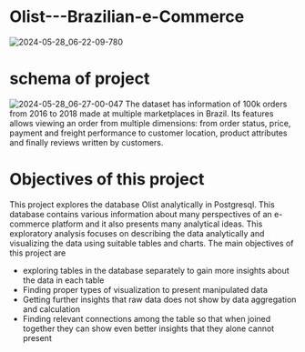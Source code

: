 # Olist---Brazilian-e-Commerce

![2024-05-28_06-22-09-780](https://github.com/Suhaniahirwar20/Olist---Brazilian-e-Commerce/assets/164910079/fe25efc4-5634-494a-9c26-5da7d1bd1e28)
# schema of project
![2024-05-28_06-27-00-047](https://github.com/Suhaniahirwar20/Olist---Brazilian-e-Commerce/assets/164910079/61980839-c1bc-4e54-8783-af0c8bff0868)
The dataset has information of 100k orders from 2016 to 2018 made at multiple marketplaces in Brazil. Its features allows viewing an order from multiple dimensions: from order status, price, payment and freight performance to customer location, product attributes and finally reviews written by customers. 
# Objectives of this project
This project explores the database Olist analytically in Postgresql. This database contains various information about many perspectives of an e-commerce platform and it also presents many analytical ideas. This exploratory analysis focuses on describing the data analytically and visualizing the data using suitable tables and charts. The main objectives of this project are

* exploring tables in the database separately to gain more insights about the data in each table
* Finding proper types of visualization to present manipulated data
* Getting further insights that raw data does not show by data aggregation and calculation
* Finding relevant connections among the table so that when joined together they can show even better insights that they alone cannot present
